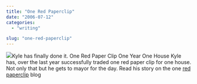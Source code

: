 ```yaml
---
title: "One Red Paperclip"
date: "2006-07-12"
categories: 
  - "writing"

slug: "one-red-paperclip"
---
```


[![](/images/186598669_1199a09f46_m.jpg)](http://flickr.com/photos/36002228@N00/186598669 "DSC_1130")Kyle has finally done it. One Red Paper Clip One Year One House Kyle has, over the last year successfully traded one red paper clip for one house. Not only that but he gets to mayor for the day. Read his story on the one [red paperclip](http://oneredpaperclip.blogspot.com/) blog
